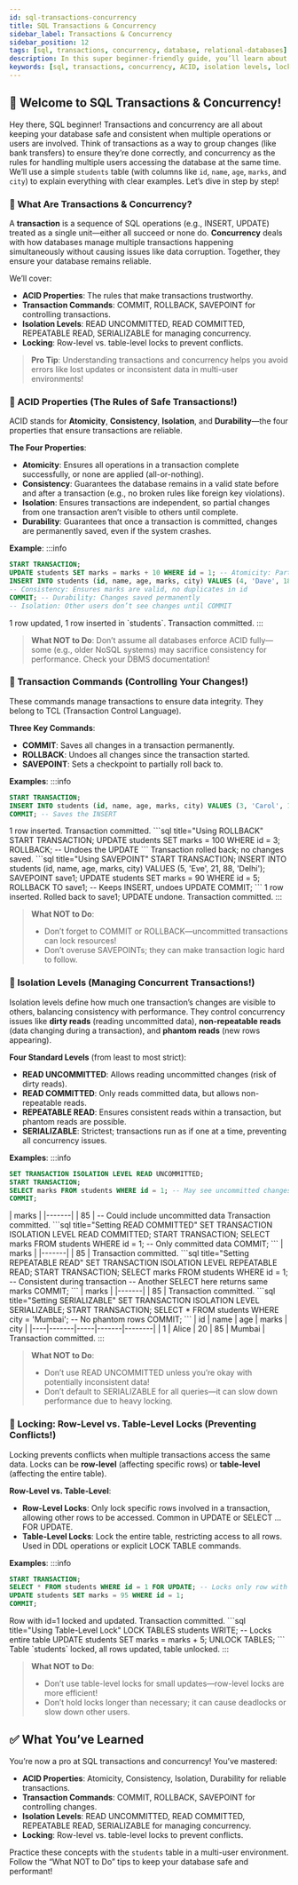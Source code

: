 ```yaml
---
id: sql-transactions-concurrency
title: SQL Transactions & Concurrency
sidebar_label: Transactions & Concurrency
sidebar_position: 12
tags: [sql, transactions, concurrency, database, relational-databases]
description: In this super beginner-friendly guide, you’ll learn about SQL transactions and concurrency—how to manage data changes safely and handle multiple users accessing the database at once!
keywords: [sql, transactions, concurrency, ACID, isolation levels, locking, sql tutorial, sql basics, database management, sql for beginners, sql in 2025]
---
```




## 📙 Welcome to SQL Transactions & Concurrency!

Hey there, SQL beginner! Transactions and concurrency are all about keeping your database safe and consistent when multiple operations or users are involved. Think of transactions as a way to group changes (like bank transfers) to ensure they’re done correctly, and concurrency as the rules for handling multiple users accessing the database at the same time. We’ll use a simple `students` table (with columns like `id`, `name`, `age`, `marks`, and `city`) to explain everything with clear examples. Let’s dive in step by step!

### 📘 What Are Transactions & Concurrency?

A **transaction** is a sequence of SQL operations (e.g., INSERT, UPDATE) treated as a single unit—either all succeed or none do. **Concurrency** deals with how databases manage multiple transactions happening simultaneously without causing issues like data corruption. Together, they ensure your database remains reliable.

We’ll cover:
- **ACID Properties**: The rules that make transactions trustworthy.
- **Transaction Commands**: COMMIT, ROLLBACK, SAVEPOINT for controlling transactions.
- **Isolation Levels**: READ UNCOMMITTED, READ COMMITTED, REPEATABLE READ, SERIALIZABLE for managing concurrency.
- **Locking**: Row-level vs. table-level locks to prevent conflicts.

> **Pro Tip**: Understanding transactions and concurrency helps you avoid errors like lost updates or inconsistent data in multi-user environments!

### 📘 ACID Properties (The Rules of Safe Transactions!)

ACID stands for **Atomicity**, **Consistency**, **Isolation**, and **Durability**—the four properties that ensure transactions are reliable.

**The Four Properties**:
- **Atomicity**: Ensures all operations in a transaction complete successfully, or none are applied (all-or-nothing).
- **Consistency**: Guarantees the database remains in a valid state before and after a transaction (e.g., no broken rules like foreign key violations).
- **Isolation**: Ensures transactions are independent, so partial changes from one transaction aren’t visible to others until complete.
- **Durability**: Guarantees that once a transaction is committed, changes are permanently saved, even if the system crashes.

**Example**:
    :::info
<Tabs>
  <TabItem value="SQL Code" label="SQL Code">
```sql title="Demonstrating ACID in a Transaction"
START TRANSACTION;
UPDATE students SET marks = marks + 10 WHERE id = 1; -- Atomicity: Part of a single unit
INSERT INTO students (id, name, age, marks, city) VALUES (4, 'Dave', 18, 80, 'Mumbai');
-- Consistency: Ensures marks are valid, no duplicates in id
COMMIT; -- Durability: Changes saved permanently
-- Isolation: Other users don’t see changes until COMMIT
```
  </TabItem>

  <TabItem value="Output" label="Output">
1 row updated, 1 row inserted in `students`. Transaction committed.
  </TabItem>
</Tabs>
:::

> **What NOT to Do**: Don’t assume all databases enforce ACID fully—some (e.g., older NoSQL systems) may sacrifice consistency for performance. Check your DBMS documentation!

### 🔄 Transaction Commands (Controlling Your Changes!)

These commands manage transactions to ensure data integrity. They belong to TCL (Transaction Control Language).

**Three Key Commands**:
- **COMMIT**: Saves all changes in a transaction permanently.
- **ROLLBACK**: Undoes all changes since the transaction started.
- **SAVEPOINT**: Sets a checkpoint to partially roll back to.

**Examples**:
    :::info
<Tabs>
  <TabItem value="COMMIT" label="COMMIT">
```sql title="Using COMMIT"
START TRANSACTION;
INSERT INTO students (id, name, age, marks, city) VALUES (3, 'Carol', 19, 75, 'Delhi');
COMMIT; -- Saves the INSERT
```
  </TabItem>

  <TabItem value="COMMIT Output" label="COMMIT Output">
1 row inserted. Transaction committed.
  </TabItem>

  <TabItem value="ROLLBACK" label="ROLLBACK">
```sql title="Using ROLLBACK"
START TRANSACTION;
UPDATE students SET marks = 100 WHERE id = 3;
ROLLBACK; -- Undoes the UPDATE
```
  </TabItem>

  <TabItem value="ROLLBACK Output" label="ROLLBACK Output">
Transaction rolled back; no changes saved.
  </TabItem>

  <TabItem value="SAVEPOINT" label="SAVEPOINT">
```sql title="Using SAVEPOINT"
START TRANSACTION;
INSERT INTO students (id, name, age, marks, city) VALUES (5, 'Eve', 21, 88, 'Delhi');
SAVEPOINT save1;
UPDATE students SET marks = 90 WHERE id = 5;
ROLLBACK TO save1; -- Keeps INSERT, undoes UPDATE
COMMIT;
```
  </TabItem>

  <TabItem value="SAVEPOINT Output" label="SAVEPOINT Output">
1 row inserted. Rolled back to save1; UPDATE undone. Transaction committed.
  </TabItem>
</Tabs>
:::

> **What NOT to Do**: 
> - Don’t forget to COMMIT or ROLLBACK—uncommitted transactions can lock resources!
> - Don’t overuse SAVEPOINTs; they can make transaction logic hard to follow.

### 📘 Isolation Levels (Managing Concurrent Transactions!)

Isolation levels define how much one transaction’s changes are visible to others, balancing consistency with performance. They control concurrency issues like **dirty reads** (reading uncommitted data), **non-repeatable reads** (data changing during a transaction), and **phantom reads** (new rows appearing).

**Four Standard Levels** (from least to most strict):
- **READ UNCOMMITTED**: Allows reading uncommitted changes (risk of dirty reads).
- **READ COMMITTED**: Only reads committed data, but allows non-repeatable reads.
- **REPEATABLE READ**: Ensures consistent reads within a transaction, but phantom reads are possible.
- **SERIALIZABLE**: Strictest; transactions run as if one at a time, preventing all concurrency issues.

**Examples**:
    :::info
<Tabs>
  <TabItem value="READ UNCOMMITTED" label="READ UNCOMMITTED">
```sql title="Setting READ UNCOMMITTED"
SET TRANSACTION ISOLATION LEVEL READ UNCOMMITTED;
START TRANSACTION;
SELECT marks FROM students WHERE id = 1; -- May see uncommitted changes
COMMIT;
```
  </TabItem>

  <TabItem value="READ UNCOMMITTED Output" label="Output">
| marks |
|-------|
| 85    | -- Could include uncommitted data
Transaction committed.
  </TabItem>

  <TabItem value="READ COMMITTED" label="READ COMMITTED">
```sql title="Setting READ COMMITTED"
SET TRANSACTION ISOLATION LEVEL READ COMMITTED;
START TRANSACTION;
SELECT marks FROM students WHERE id = 1; -- Only committed data
COMMIT;
```
  </TabItem>

  <TabItem value="READ COMMITTED Output" label="Output">
| marks |
|-------|
| 85    |
Transaction committed.
  </TabItem>

  <TabItem value="REPEATABLE READ" label="REPEATABLE READ">
```sql title="Setting REPEATABLE READ"
SET TRANSACTION ISOLATION LEVEL REPEATABLE READ;
START TRANSACTION;
SELECT marks FROM students WHERE id = 1; -- Consistent during transaction
-- Another SELECT here returns same marks
COMMIT;
```
  </TabItem>

  <TabItem value="REPEATABLE READ Output" label="Output">
| marks |
|-------|
| 85    |
Transaction committed.
  </TabItem>

  <TabItem value="SERIALIZABLE" label="SERIALIZABLE">
```sql title="Setting SERIALIZABLE"
SET TRANSACTION ISOLATION LEVEL SERIALIZABLE;
START TRANSACTION;
SELECT * FROM students WHERE city = 'Mumbai'; -- No phantom rows
COMMIT;
```
  </TabItem>

  <TabItem value="SERIALIZABLE Output" label="Output">
| id | name  | age | marks | city   |
|----|-------|-----|-------|--------|
| 1  | Alice | 20  | 85    | Mumbai |
Transaction committed.
  </TabItem>
</Tabs>
:::

> **What NOT to Do**: 
> - Don’t use READ UNCOMMITTED unless you’re okay with potentially inconsistent data!
> - Don’t default to SERIALIZABLE for all queries—it can slow down performance due to heavy locking.

### 🔄 Locking: Row-Level vs. Table-Level Locks (Preventing Conflicts!)

Locking prevents conflicts when multiple transactions access the same data. Locks can be **row-level** (affecting specific rows) or **table-level** (affecting the entire table).

**Row-Level vs. Table-Level**:
- **Row-Level Locks**: Only lock specific rows involved in a transaction, allowing other rows to be accessed. Common in UPDATE or SELECT ... FOR UPDATE.
- **Table-Level Locks**: Lock the entire table, restricting access to all rows. Used in DDL operations or explicit LOCK TABLE commands.

**Examples**:
    :::info
<Tabs>
  <TabItem value="Row-Level Lock" label="Row-Level Lock">
```sql title="Using Row-Level Lock"
START TRANSACTION;
SELECT * FROM students WHERE id = 1 FOR UPDATE; -- Locks only row with id=1
UPDATE students SET marks = 95 WHERE id = 1;
COMMIT;
```
  </TabItem>

  <TabItem value="Row-Level Lock Output" label="Output">
Row with id=1 locked and updated. Transaction committed.
  </TabItem>

  <TabItem value="Table-Level Lock" label="Table-Level Lock">
```sql title="Using Table-Level Lock"
LOCK TABLES students WRITE; -- Locks entire table
UPDATE students SET marks = marks + 5;
UNLOCK TABLES;
```
  </TabItem>

  <TabItem value="Table-Level Lock Output" label="Output">
Table `students` locked, all rows updated, table unlocked.
  </TabItem>
</Tabs>
:::

> **What NOT to Do**: 
> - Don’t use table-level locks for small updates—row-level locks are more efficient!
> - Don’t hold locks longer than necessary; it can cause deadlocks or slow down other users.

## ✅ What You’ve Learned

You’re now a pro at SQL transactions and concurrency! You’ve mastered:
- **ACID Properties**: Atomicity, Consistency, Isolation, Durability for reliable transactions.
- **Transaction Commands**: COMMIT, ROLLBACK, SAVEPOINT for controlling changes.
- **Isolation Levels**: READ UNCOMMITTED, READ COMMITTED, REPEATABLE READ, SERIALIZABLE for managing concurrency.
- **Locking**: Row-level vs. table-level locks to prevent conflicts.

Practice these concepts with the `students` table in a multi-user environment. Follow the “What NOT to Do” tips to keep your database safe and performant!